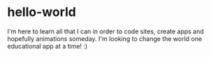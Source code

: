 # hello-world

I'm here to learn all that I can in order to code sites, create apps and hopefully animations someday.
I'm looking to change the world one educational app at a time! :)
